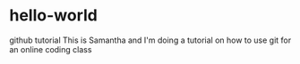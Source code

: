 # hello-world
github tutorial
This is Samantha and I'm doing a tutorial on how to use git for an online coding class
